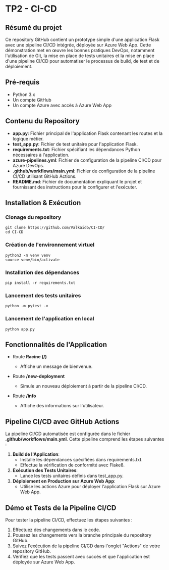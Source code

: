 # TP2 - CI-CD
## Résumé du projet
Ce repository GitHub contient un prototype simple d'une application Flask avec une pipeline CI/CD intégrée, déployée sur Azure Web App. Cette démonstration met en œuvre les bonnes pratiques DevOps, notamment l'utilisation de Git, la mise en place de tests unitaires et la mise en place d'une pipeline CI/CD pour automatiser le processus de build, de test et de déploiement.
## Pré-requis
- Python 3.x
- Un compte GitHub
- Un compte Azure avec accès à Azure Web App
## Contenu du Repository
- **app.py**: Fichier principal de l'application Flask contenant les routes et la logique métier.
- **test_app.py**: Fichier de test unitaire pour l'application Flask.
- **requirements.txt**: Fichier spécifiant les dépendances Python nécessaires à l'application.
- **azure-pipelines.yml**: Fichier de configuration de la pipeline CI/CD pour Azure DevOps.
- **.github/workflows/main.yml**: Fichier de configuration de la pipeline CI/CD utilisant GitHub Actions.
- **README.md**: Fichier de documentation expliquant le projet et fournissant des instructions pour le configurer et l'exécuter.
## Installation & Exécution
### Clonage du repository
```
git clone https://github.com/Valkaido/CI-CD/
cd CI-CD
```
### Création de l'environnement virtuel
```
python3 -m venv venv
source venv/bin/activate
```
### Installation des dépendances
```
pip install -r requirements.txt
```
### Lancement des tests unitaires
```
python -m pytest -v
```
### Lancement de l'application en local
```
python app.py
```
## Fonctionnalités de l'Application
-  Route **Racine (/)**
    - Affiche un message de bienvenue.

-  Route **/new-deployment**
    - Simule un nouveau déploiement à partir de la pipeline CI/CD.

-  Route **/info**
     - Affiche des informations sur l'utilisateur.

## Pipeline CI/CD avec GitHub Actions
La pipeline CI/CD automatisée est configurée dans le fichier **.github/workflows/main.yml**. Cette pipeline comprend les étapes suivantes :
1. **Build de l'Application**:
      -  Installe les dépendances spécifiées dans requirements.txt.
      -  Effectue la vérification de conformité avec Flake8.
2. **Exécution des Tests Unitaires**:
      -  Lance les tests unitaires définis dans test_app.py.
3. **Déploiement en Production sur Azure Web App**:
      -  Utilise les actions Azure pour déployer l'application Flask sur Azure Web App.
## Démo et Tests de la Pipeline CI/CD
Pour tester la pipeline CI/CD, effectuez les étapes suivantes :

1.  Effectuez des changements dans le code.
2.  Poussez les changements vers la branche principale du repository GitHub.
3.  Suivez l'exécution de la pipeline CI/CD dans l'onglet "Actions" de votre repository GitHub.
4.  Vérifiez que les tests passent avec succès et que l'application est déployée sur Azure Web App.
